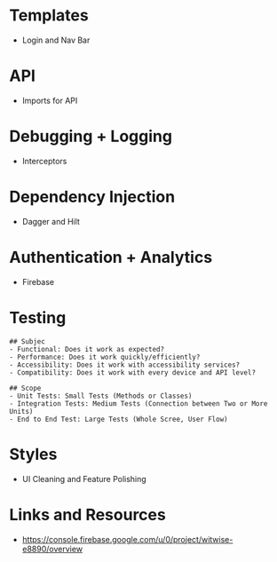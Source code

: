 
# Templates
- Login and Nav Bar

# API
- Imports for API

# Debugging + Logging
- Interceptors

# Dependency Injection
- Dagger and Hilt

# Authentication + Analytics
- Firebase

# Testing
    ## Subjec
    - Functional: Does it work as expected?
    - Performance: Does it work quickly/efficiently?
    - Accessibility: Does it work with accessibility services?
    - Compatibility: Does it work with every device and API level?
    
    ## Scope
    - Unit Tests: Small Tests (Methods or Classes)
    - Integration Tests: Medium Tests (Connection between Two or More Units)
    - End to End Test: Large Tests (Whole Scree, User Flow)

# Styles
- UI Cleaning and Feature Polishing

# Links and Resources
- https://console.firebase.google.com/u/0/project/witwise-e8890/overview